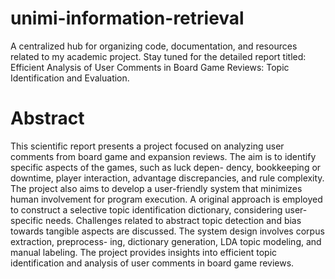 # unimi-information-retrieval
A centralized hub for organizing code, documentation, and resources related to my academic project. Stay tuned for the detailed report titled: Efficient Analysis of User Comments in Board Game Reviews: Topic Identification and Evaluation.

# Abstract
This scientific report presents a project focused on analyzing user comments from board game
and expansion reviews. The aim is to identify specific aspects of the games, such as luck depen-
dency, bookkeeping or downtime, player interaction, advantage discrepancies, and rule complexity.
The project also aims to develop a user-friendly system that minimizes human involvement for
program execution. A original approach is employed to construct a selective topic identification
dictionary, considering user-specific needs. Challenges related to abstract topic detection and bias
towards tangible aspects are discussed. The system design involves corpus extraction, preprocess-
ing, dictionary generation, LDA topic modeling, and manual labeling. The project provides insights
into efficient topic identification and analysis of user comments in board game reviews.
